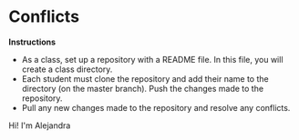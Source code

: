 # Conflicts

**Instructions**
* As a class, set up a repository with a README file. In this file, you will create a class directory.
* Each student must clone the repository and add their name to the directory (on the master branch). Push the changes made to the repository. 
* Pull any new changes made to the repository and resolve any conflicts. 

Hi! I'm Alejandra 